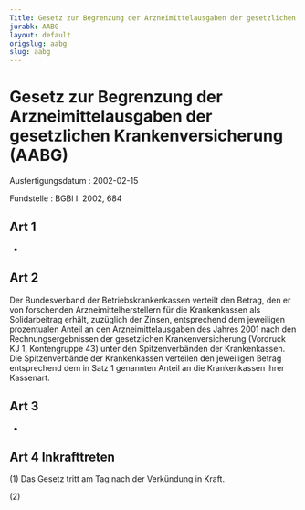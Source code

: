 ```yaml
---
Title: Gesetz zur Begrenzung der Arzneimittelausgaben der gesetzlichen Krankenversicherung
jurabk: AABG
layout: default
origslug: aabg
slug: aabg
---
```


# Gesetz zur Begrenzung der Arzneimittelausgaben der gesetzlichen Krankenversicherung (AABG)

Ausfertigungsdatum
: 2002-02-15

Fundstelle
: BGBl I: 2002, 684

## Art 1

-

## Art 2

Der Bundesverband der Betriebskrankenkassen verteilt den Betrag, den
er von forschenden Arzneimittelherstellern für die Krankenkassen als
Solidarbeitrag erhält, zuzüglich der Zinsen, entsprechend dem
jeweiligen prozentualen Anteil an den Arzneimittelausgaben des Jahres
2001 nach den Rechnungsergebnissen der gesetzlichen
Krankenversicherung (Vordruck KJ 1, Kontengruppe 43) unter den
Spitzenverbänden der Krankenkassen. Die Spitzenverbände der
Krankenkassen verteilen den jeweiligen Betrag entsprechend dem in Satz
1 genannten Anteil an die Krankenkassen ihrer Kassenart.

## Art 3

-

## Art 4 Inkrafttreten

(1) Das Gesetz tritt am Tag nach der Verkündung in Kraft.

(2)
